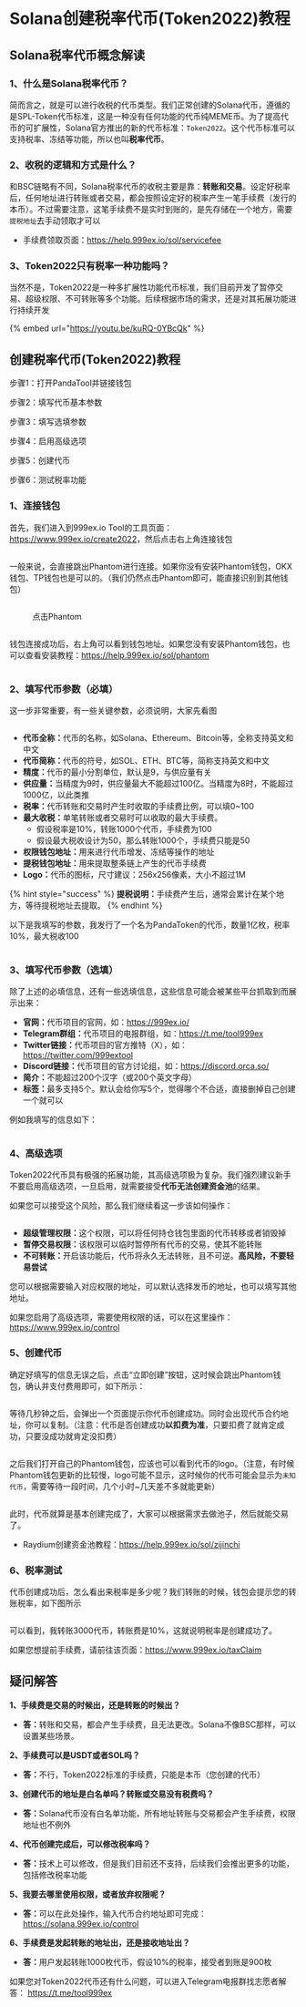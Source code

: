 # Solana创建税率代币(Token2022)教程

## **Solana税率代币概念解读**

### 1、什么是Solana税率代币？

简而言之，就是可以进行收税的代币类型。我们正常创建的Solana代币，遵循的是SPL-Token代币标准，这是一种没有任何功能的代币纯MEME币。为了提高代币的可扩展性，Solana官方推出的新的代币标准：`Token2022`。这个代币标准可以支持税率、冻结等功能，所以也叫**税率代币**。

### 2、收税的逻辑和方式是什么？

和BSC链略有不同，Solana税率代币的收税主要是靠：**转账和交易**。设定好税率后，任何地址进行转账或者交易，都会按照设定好的税率产生一笔手续费（发行的本币）。不过需要注意，这笔手续费不是实时到账的，是先存储在一个地方，需要`提税地址`去手动领取才可以

* 手续费领取页面：<https://help.999ex.io/sol/servicefee>

### 3、Token2022只有税率一种功能吗？

当然不是，Token2022是一种多扩展性功能代币标准，我们目前开发了暂停交易、超级权限、不可转账等多个功能。后续根据市场的需求，还是对其拓展功能进行持续开发

{% embed url="<https://youtu.be/kuRQ-0YBcQk>" %}

## **创建税率代币(Token2022)教程**

步骤1：打开PandaTool并链接钱包

步骤2：填写代币基本参数

步骤3：填写选填参数

步骤4：启用高级选项

步骤5：创建代币

步骤6：测试税率功能

### **1、连接钱包**

首先，我们进入到999ex.io Tool的工具页面：<https://www.999ex.io/create2022>，然后点击右上角连接钱包

<figure><img src="https://1885923539-files.gitbook.io/~/files/v0/b/gitbook-x-prod.appspot.com/o/spaces%2FnmLBiMxr5iATgeZGW8in%2Fuploads%2FPbemSZY4jz8ybdwOumFk%2F1%E6%89%BE%E5%88%B0%E5%B7%A5%E5%85%B7%EF%BC%8C%E8%BF%9E%E6%8E%A5%E9%92%B1%E5%8C%85.png?alt=media&#x26;token=ce20895e-a31c-4ae7-8731-e882ce1ab123" alt=""><figcaption></figcaption></figure>

一般来说，会直接跳出Phantom进行连接。如果你没有安装Phantom钱包，OKX钱包、TP钱包也是可以的。（我们仍然点击Phantom即可，能直接识别到其他钱包）

<figure><img src="https://1885923539-files.gitbook.io/~/files/v0/b/gitbook-x-prod.appspot.com/o/spaces%2FnmLBiMxr5iATgeZGW8in%2Fuploads%2Fuh08j8iPIjpx6aGlSGOl%2F2%E7%82%B9%E5%87%BB%E9%92%B1%E5%8C%85.png?alt=media&#x26;token=efc42533-82ad-4a5c-8d0c-17ef6f3a3304" alt=""><figcaption><p>点击Phantom</p></figcaption></figure>

<figure><img src="https://1885923539-files.gitbook.io/~/files/v0/b/gitbook-x-prod.appspot.com/o/spaces%2FnmLBiMxr5iATgeZGW8in%2Fuploads%2FTVAwXO52OZvS8o5XHLe4%2F3%E7%82%B9%E5%87%BB%E8%BF%9E%E6%8E%A5.png?alt=media&#x26;token=adae6855-0d42-4eb9-8f2b-7e5f77eeb4ce" alt=""><figcaption></figcaption></figure>

钱包连接成功后，右上角可以看到钱包地址。如果您没有安装Phantom钱包，也可以查看安装教程：<https://help.999ex.io/sol/phantom>

<figure><img src="https://1885923539-files.gitbook.io/~/files/v0/b/gitbook-x-prod.appspot.com/o/spaces%2FnmLBiMxr5iATgeZGW8in%2Fuploads%2FHPsyDH4msIeIUAAvrPyR%2F4%E8%BF%9E%E6%8E%A5%E6%88%90%E5%8A%9F.png?alt=media&#x26;token=f6bc4f75-e0d7-4a2c-9bec-3183f63cba93" alt=""><figcaption></figcaption></figure>

### **2、填写代币参数（必填）**

这一步非常重要，有一些关键参数，必须说明，大家先看图

<figure><img src="https://1885923539-files.gitbook.io/~/files/v0/b/gitbook-x-prod.appspot.com/o/spaces%2FnmLBiMxr5iATgeZGW8in%2Fuploads%2F5EQlJdPvINt4xKzYrgQY%2F5%E4%BB%A3%E5%B8%81%E5%8F%82%E6%95%B0.png?alt=media&#x26;token=74089196-6437-4bb3-a9aa-d326d02d477c" alt=""><figcaption></figcaption></figure>

* **代币全称：**&#x4EE3;币的名称，如Solana、Ethereum、Bitcoin等，全称支持英文和中文
* **代币简称：**&#x4EE3;币的符号，如SOL、ETH、BTC等，简称支持英文和中文
* **精度：**&#x4EE3;币的最小分割单位，默认是9，与供应量有关
* **供应量：**&#x5F53;精度为9时，供应量最大不能超过100亿。当精度为8时，不能超过1000亿，以此类推
* **税率：**&#x4EE3;币转账和交易时产生时收取的手续费比例，可以填0\~100
* **最大收税：**&#x5355;笔转账或者交易时可以收取的最大手续费。
  * 假设税率是10%，转账1000个代币，手续费为100
  * 假设最大税收设计为50，那么转账1000个，手续费只能是50
* **权限钱包地址：**&#x7528;来进行代币增发、冻结等操作的地址
* **提税钱包地址：**&#x7528;来提取整条链上产生的代币手续费
* **Logo：**&#x4EE3;币的图标，尺寸建议：256x256像素，大小不超过1M

{% hint style="success" %}
**提税说明：**&#x624B;续费产生后，通常会累计在某个地方，等待提税地址去提取。
{% endhint %}

以下是我填写的参数，我发行了一个名为PandaToken的代币，数量1亿枚，税率10%，最大税收100

<figure><img src="https://1885923539-files.gitbook.io/~/files/v0/b/gitbook-x-prod.appspot.com/o/spaces%2FnmLBiMxr5iATgeZGW8in%2Fuploads%2F3YKuD167Y561lMNBizAr%2F6%E5%8F%82%E6%95%B0%E5%A1%AB%E5%86%99.png?alt=media&#x26;token=dd8dd71a-78c3-4b0f-880d-45810b93105b" alt=""><figcaption></figcaption></figure>

### **3、填写代币参数（选填）**

除了上述的必填信息，还有一些选填信息，这些信息可能会被某些平台抓取到而展示出来：

* **官网：**&#x4EE3;币项目的官网，如：<https://999ex.io/>
* **Telegram群组：**&#x4EE3;币项目的电报群组，如：<https://t.me/tool999ex>
* **Twitter链接：**&#x4EE3;币项目的官方推特（X），如：<https://twitter.com/999extool>
* **Discord链接：**&#x4EE3;币项目的官方讨论组，如：<https://discord.orca.so/>
* **简介：**&#x4E0D;能超过200个汉字（或200个英文字母）
* **标签：**&#x6700;多支持5个。默认会给你写5个，觉得哪个不合适，直接删掉自己创建一个就可以

例如我填写的信息如下：

<figure><img src="https://1885923539-files.gitbook.io/~/files/v0/b/gitbook-x-prod.appspot.com/o/spaces%2FnmLBiMxr5iATgeZGW8in%2Fuploads%2FKb5an6Frdr4BU4RUwXRV%2F7%E9%80%89%E5%A1%AB%E5%8F%82%E6%95%B0.png?alt=media&#x26;token=32705e7a-0d47-4d8a-a07d-8fa006ee568a" alt=""><figcaption></figcaption></figure>

### **4、高级选项**

Token2022代币具有极强的拓展功能，其高级选项极为复杂。我们强烈建议新手不要启用高级选项，一旦启用，就需要接受**代币无法创建资金池**的结果。

如果您可以接受这个风险，那么我们继续看这一步该如何操作：

<figure><img src="https://1885923539-files.gitbook.io/~/files/v0/b/gitbook-x-prod.appspot.com/o/spaces%2FnmLBiMxr5iATgeZGW8in%2Fuploads%2FgsAn8mCc5NWn91DVeMr6%2F1%E9%AB%98%E7%BA%A7%E9%80%89%E9%A1%B9.png?alt=media&#x26;token=014ac637-1155-4a89-8696-1069055646ea" alt=""><figcaption></figcaption></figure>

* **超级管理权限：**&#x8FD9;个权限，可以将任何持仓钱包里面的代币转移或者销毁掉
* **暂停交易权限：**&#x8BE5;权限可以临时暂停所有代币的交易，使其不能转账
* **不可转账：**&#x5F00;启该功能后，代币将永久无法转账，且不可逆。**高风险，不要轻易尝试**

您可以根据需要输入对应权限的地址，可以默认选择发币的地址，也可以填写其他地址。

如果您启用了高级选项，需要使用权限的话，可以在这里操作：<https://www.999ex.io/control>

### **5、创建代币**

确定好填写的信息无误之后，点击“立即创建”按钮，这时候会跳出Phantom钱包，确认并支付费用即可，如下所示：

<figure><img src="https://1885923539-files.gitbook.io/~/files/v0/b/gitbook-x-prod.appspot.com/o/spaces%2FnmLBiMxr5iATgeZGW8in%2Fuploads%2F1JLHW8BU8IYCu5sI5RNO%2F8%E5%88%9B%E5%BB%BA%E4%BB%A3%E5%B8%81.png?alt=media&#x26;token=e94a9df8-c52b-4908-8cbe-497e98f4c3ab" alt=""><figcaption></figcaption></figure>

等待几秒钟之后，会弹出一个页面提示你代币创建成功。同时会出现代币合约地址，你可以复制。（注意：代币是否创建成功**以扣费为准**，只要扣费了就肯定成功，只要没成功就肯定没扣费）

<figure><img src="https://1885923539-files.gitbook.io/~/files/v0/b/gitbook-x-prod.appspot.com/o/spaces%2FnmLBiMxr5iATgeZGW8in%2Fuploads%2FKI5DHyyX1ld40ZCkb1AM%2F9%E5%88%9B%E5%BB%BA%E6%88%90%E5%8A%9F.png?alt=media&#x26;token=6ddcfcaa-409b-4336-ae65-3ca0178483a2" alt=""><figcaption></figcaption></figure>

之后我们打开自己的Phantom钱包，应该也可以看到代币的logo。（注意，有时候Phantom钱包更新的比较慢，logo可能不显示，这时候你的代币可能会显示为`未知代币`，需要等待一段时间，几个小时\~几天差不多就能更新）

<figure><img src="https://1885923539-files.gitbook.io/~/files/v0/b/gitbook-x-prod.appspot.com/o/spaces%2FnmLBiMxr5iATgeZGW8in%2Fuploads%2FY0aDIhexzaT2J56w5G1W%2F10Phantom%E9%92%B1%E5%8C%85.png?alt=media&#x26;token=312c6ff5-989f-4250-8409-87fcaab3efcd" alt=""><figcaption></figcaption></figure>

此时，代币就算是基本创建完成了，大家可以根据需求去做池子，然后就能交易了。

* Raydium创建资金池教程：<https://help.999ex.io/sol/zijinchi>

### **6、税率测试**

代币创建成功后，怎么看出来税率是多少呢？我们转账的时候，钱包会提示您的转账税率，如下图所示

<figure><img src="https://1885923539-files.gitbook.io/~/files/v0/b/gitbook-x-prod.appspot.com/o/spaces%2FnmLBiMxr5iATgeZGW8in%2Fuploads%2F5g8X2QfdlGyC6zGODV7L%2F11%E7%A8%8E%E7%8E%87.png?alt=media&#x26;token=0bfa3942-62f4-48ac-ab07-9e59dba1cc46" alt=""><figcaption></figcaption></figure>

可以看到，我转账3000代币，转账费是10%，这就说明税率是创建成功了。

如果您想提前手续费，请前往该页面：<https://www.999ex.io/taxClaim>

## **疑问解答**

**1、手续费是交易的时候出，还是转账的时候出？**

* **答：**&#x8F6C;账和交易，都会产生手续费，且无法更改。Solana不像BSC那样，可以设置某些场景。

**2、手续费可以是USDT或者SOL吗？**

* **答：**&#x4E0D;行，Token2022标准的手续费，只能是本币（您创建的代币）

**3、创建代币的地址是白名单吗？转账或交易没有税费吗？**

* **答：**&#x53;olana代币没有白名单功能，所有地址转账与交易都会产生手续费，权限地址也不例外

**4、代币创建完成后，可以修改税率吗？**

* **答：**&#x6280;术上可以修改，但是我们目前还不支持，后续我们会推出更多的功能，包括修改税率功能

**5、我要去哪里使用权限，或者放弃权限呢？**

* **答：**&#x53EF;以在此处操作，输入代币合约地址即可完成：<https://solana.999ex.io/control>

**6、手续费是发起转账的地址出，还是接收地址出？**

* **答：**&#x7528;户发起转账1000枚代币，假设10%的税率，接受者到账是900枚

如果您对Token2022代币还有什么问题，可以进入Telegram电报群找志愿者解答： <https://t.me/tool999ex>
